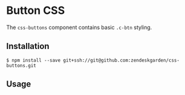 # Button CSS

The `css-buttons` component contains basic `.c-btn` styling.

## Installation

    $ npm install --save git+ssh://git@github.com:zendeskgarden/css-buttons.git

## Usage

